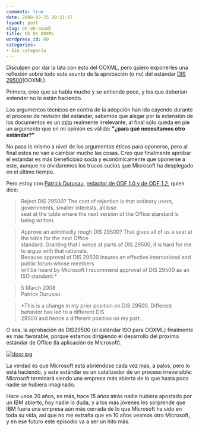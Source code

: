 ```yaml
---
comments: true
date: 2008-03-25 20:21:17
layout: post
slug: oh-oh-ooxml
title: Oh Oh OOXML
wordpress_id: 60
categories:
- Sin categoría
---
```


Disculpen por dar la lata con esto del OOXML, pero quiero exponerles una reflexión sobre todo este asunto de la aprobación (o no) del estándar [DIS 29500](http://www.dis29500.org/)(OOXML).

Primero, creo que se habla mucho y se entiende poco, y los que deberían entender no lo están haciendo.

Los argumentos técnicos en contra de la adopción han ido cayendo durante el proceso de revisión del estándar, sabemos que alegar por la extensión de los documentos es un [mito](http://www.durusau.net/publications/6000pagemyth.pdf) realmente irrelevante, al final sólo queda en pie un argumento que en mi opinión es válido: **"¿para qué necesitamos otro estándar?"**

No pasa lo mismo a nivel de los argumentos éticos para oponerse, pero al final estos no van a cambiar mucho las cosas. Creo que finalmente aprobar el estandar es más beneficioso socia y económicamente que oponerse a este, aunque no olvidaremos los trucos sucios que Microsoft ha desplegado en el último tiempo.

Pero estoy con [Patrick Durusau](http://www.durusau.net/), [redactor de ODF 1.0 y de ODF 1.2](http://blogs.sun.com/ontherecord/entry/patrick_durusau), quien dice:

> Reject DIS 29500? The cost of rejection is that ordinary users, governments, smaller interests, all lose  
seat at the table where the next version of the Office standard is being written.

> Approve an admittedly rough DIS 29500? That gives all of us a seat at the table for the next Office   
standard. Granting that I wince at parts of DIS 29500, it is hard for me to argue with that rationale.   
Because approval of DIS 29500 insures an effective international and public forum whose members   
will be heard by Microsoft I recommend approval of DIS 29500 as an ISO standard.*

> 5 March 2008  
Patrick Durusau

> *This is a change in my prior position on DIS 29500. Different behavior has led to a different DIS   
29500 and hence a different position on my part.

O sea, la aprobación de DIS29500 (el estándar ISO para OOXML) finalmente es más favorable, porque estamos dirigiendo el desarrollo del próximo estándar de Office (la aplicación de Microsoft).

[![door.jpg](http://www.lnds.net/images/door.jpg)](http://www.lnds.net/images/door.jpg)

La verdad es que Microsoft está abriéndose cada vez más, a palos, pero lo está haciendo, y este estándar es un catalizador de un proceso irreversible: Microsoft terminará siendo una empresa más abierta de lo que hasta poco nadie se hubiera imaginado.

Hace unos 20 años, es más, hace 15 años atrás nadie hubiera apostado por un IBM abierto, hoy nadie lo duda, y a los más jóvenes les sorprende que IBM fuera una empresa aún más cerrada de lo que Microsoft ha sido en toda su vida, así que no me extraña que en 10 años veamos otro Microsoft, y en ese futuro este episodio va a ser un hito más.



